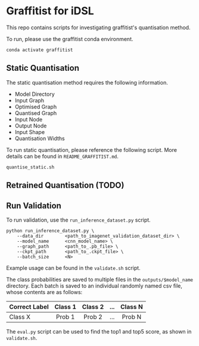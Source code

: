 # Graffitist for iDSL

This repo contains scripts for investigating graffitist's quantisation method.

To run, please use the graffitist conda environment.
```
conda activate graffitist
```

## Static Quantisation

The static quantisation method requires the following information.

 - Model Directory
 - Input Graph
 - Optimised Graph
 - Quantised Graph
 - Input Node
 - Output Node
 - Input Shape
 - Quantisation Widths

To run static quantisation, please reference the following script. More details can be found in `README_GRAFFITIST.md`.
```
quantise_static.sh
```

## Retrained Quantisation (TODO)


## Run Validation

To run validation, use the `run_inference_dataset.py` script. 
```
python run_inference_dataset.py \
    --data_dir        <path_to_imagenet_validation_dataset_dir> \
    --model_name      <cnn_model_name> \
    --graph_path      <path_to_.pb_file> \
    --ckpt_path       <path_to_.ckpt_file> \
    --batch_size      <N>
```
Example usage can be found in the `validate.sh` script.


The class probabilities are saved to multiple files in the `outputs/$model_name` directory. Each batch is saved to an individual randomly named csv file, whose contents are as follows:

| Correct Label | Class 1 | Class 2 | ... | Class N |
| ------------- |:-------:|:-------:|:---:|:-------:|
| Class X       | Prob 1  | Prob 2  | ... | Prob N  |

The `eval.py` script can be used to find the top1 and top5 score, as shown in `validate.sh`.
